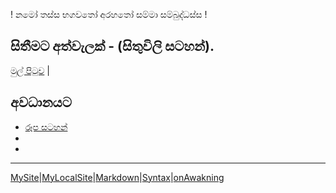 ! නමෝ තස්ස භගවතෝ අරහතෝ සම්මා සම්බුද්ධස්ස !
## සිතීමට අත්වැලක් - (සිතුවිලි සටහන්).

[මුල් පිටුව](/index.md) |

## අවධානයට


- [රූප සටහන්](/GA/රූපසටහන්.md)
-
- 


------
[MySite](https://dharmashri.github.io/MySite/)|[MyLocalSite](https://dharmashri.github.io/MyLocalSite/)|[Markdown](https://guides.github.com/features/mastering-markdown/)|[Syntax](/r.md)|[onAwakning](http://buddhaspace.blogspot.com/search/label/On%20Awakening)
